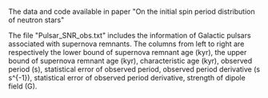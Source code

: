 The data and code available in paper "On the initial spin period distribution of neutron stars"

The file "Pulsar_SNR_obs.txt" includes the information of Galactic pulsars associated with supernova remnants. The columns from left to right are respectively the lower bound of supernova remnant age (kyr), the upper bound of supernova remnant age (kyr), characteristic age (kyr), observed period (s), statistical error of observed period, observed period derivative (s s^{-1}), statistical error of observed period derivative, strength of dipole field (G).
